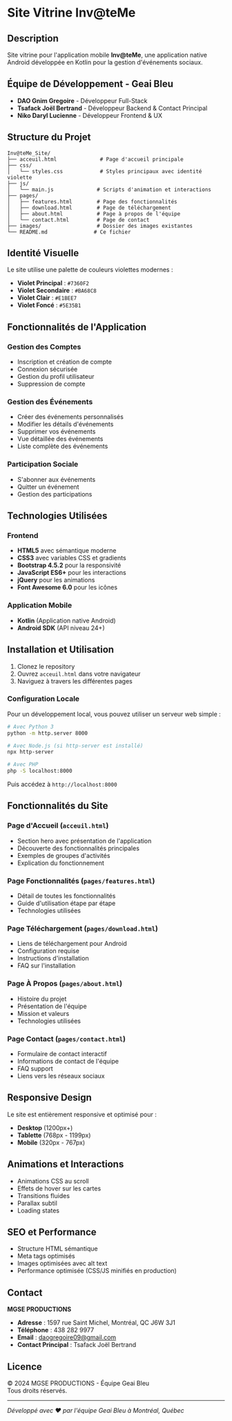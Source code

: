 # Site Vitrine Inv@teMe

## Description

Site vitrine pour l'application mobile **Inv@teMe**, une application native Android développée en Kotlin pour la gestion d'événements sociaux.

## Équipe de Développement - Geai Bleu

- **DAO Gnim Gregoire** - Développeur Full-Stack
- **Tsafack Joël Bertrand** - Développeur Backend & Contact Principal
- **Niko Daryl Lucienne** - Développeur Frontend & UX

## Structure du Projet

```
Inv@teMe_Site/
├── acceuil.html              # Page d'accueil principale
├── css/
│   └── styles.css            # Styles principaux avec identité violette
├── js/
│   └── main.js              # Scripts d'animation et interactions
├── pages/
│   ├── features.html        # Page des fonctionnalités
│   ├── download.html        # Page de téléchargement
│   ├── about.html           # Page à propos de l'équipe
│   └── contact.html         # Page de contact
├── images/                  # Dossier des images existantes
└── README.md               # Ce fichier
```

## Identité Visuelle

Le site utilise une palette de couleurs violettes modernes :

- **Violet Principal** : `#7360F2`
- **Violet Secondaire** : `#BA68C8`
- **Violet Clair** : `#E1BEE7`
- **Violet Foncé** : `#5E35B1`

## Fonctionnalités de l'Application

### Gestion des Comptes

- Inscription et création de compte
- Connexion sécurisée
- Gestion du profil utilisateur
- Suppression de compte

### Gestion des Événements

- Créer des événements personnalisés
- Modifier les détails d'événements
- Supprimer vos événements
- Vue détaillée des événements
- Liste complète des événements

### Participation Sociale

- S'abonner aux événements
- Quitter un événement
- Gestion des participations

## Technologies Utilisées

### Frontend

- **HTML5** avec sémantique moderne
- **CSS3** avec variables CSS et gradients
- **Bootstrap 4.5.2** pour la responsivité
- **JavaScript ES6+** pour les interactions
- **jQuery** pour les animations
- **Font Awesome 6.0** pour les icônes

### Application Mobile

- **Kotlin** (Application native Android)
- **Android SDK** (API niveau 24+)

## Installation et Utilisation

1. Clonez le repository
2. Ouvrez `acceuil.html` dans votre navigateur
3. Naviguez à travers les différentes pages

### Configuration Locale

Pour un développement local, vous pouvez utiliser un serveur web simple :

```bash
# Avec Python 3
python -m http.server 8000

# Avec Node.js (si http-server est installé)
npx http-server

# Avec PHP
php -S localhost:8000
```

Puis accédez à `http://localhost:8000`

## Fonctionnalités du Site

### Page d'Accueil (`acceuil.html`)

- Section hero avec présentation de l'application
- Découverte des fonctionnalités principales
- Exemples de groupes d'activités
- Explication du fonctionnement

### Page Fonctionnalités (`pages/features.html`)

- Détail de toutes les fonctionnalités
- Guide d'utilisation étape par étape
- Technologies utilisées

### Page Téléchargement (`pages/download.html`)

- Liens de téléchargement pour Android
- Configuration requise
- Instructions d'installation
- FAQ sur l'installation

### Page À Propos (`pages/about.html`)

- Histoire du projet
- Présentation de l'équipe
- Mission et valeurs
- Technologies utilisées

### Page Contact (`pages/contact.html`)

- Formulaire de contact interactif
- Informations de contact de l'équipe
- FAQ support
- Liens vers les réseaux sociaux

## Responsive Design

Le site est entièrement responsive et optimisé pour :

- **Desktop** (1200px+)
- **Tablette** (768px - 1199px)
- **Mobile** (320px - 767px)

## Animations et Interactions

- Animations CSS au scroll
- Effets de hover sur les cartes
- Transitions fluides
- Parallax subtil
- Loading states

## SEO et Performance

- Structure HTML sémantique
- Meta tags optimisés
- Images optimisées avec alt text
- Performance optimisée (CSS/JS minifiés en production)

## Contact

**MGSE PRODUCTIONS**

- **Adresse** : 1597 rue Saint Michel, Montréal, QC J6W 3J1
- **Téléphone** : 438 282 9977
- **Email** : daogregoire09@gmail.com
- **Contact Principal** : Tsafack Joël Bertrand

## Licence

© 2024 MGSE PRODUCTIONS - Équipe Geai Bleu  
Tous droits réservés.

---

_Développé avec ❤️ par l'équipe Geai Bleu à Montréal, Québec_
